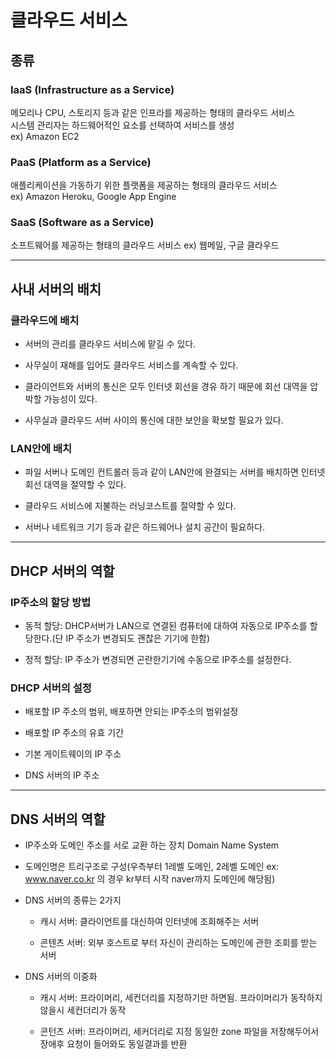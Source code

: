 # 클라우드 서비스

## 종류

### IaaS (Infrastructure as a Service)

메모리나 CPU, 스토리지 등과 같은 인프라를 제공하는 형태의 클라우드 서비스  
시스템 관리자는 하드웨어적인 요소를 선택하여 서비스를 생성  
ex) Amazon EC2

### PaaS (Platform as a Service)

애플리케이션을 가동하기 위한 플랫폼을 제공하는 형태의 클라우드 서비스  
ex) Amazon Heroku, Google App Engine

### SaaS (Software as a Service)

소프트웨어를 제공하는 형태의 클라우드 서비스
ex) 웹메일, 구글 클라우드

---

## 사내 서버의 배치

### 클라우드에 배치

- 서버의 관리를 클라우드 서비스에 맡길 수 있다.

- 사무실이 재해를 입어도 클라우드 서비스를 계속할 수 있다.

- 클라이언트와 서버의 통신은 모두 인터넷 회선을 경유 하기 때문에 회선 대역을 압박할 가능성이 있다.

- 사무실과 클라우드 서버 사이의 통신에 대한 보안을 확보할 필요가 있다.

### LAN안에 배치

- 파일 서버나 도메인 컨트롤러 등과 같이 LAN안에 완결되는 서버를 배치하면 인터넷 회선 대역을 절약할 수 있다.

- 클라우드 서비스에 지불하는 러닝코스트를 절약할 수 있다.

- 서버나 네트워크 기기 등과 같은 하드웨어나 설치 공간이 필요하다.

---

## DHCP 서버의 역할

### IP주소의 할당 방법

- 동적 할당: DHCP서버가 LAN으로 연결된 컴퓨터에 대하여 자동으로 IP주소를 할당한다.(단 IP 주소가 변경되도 괜찮은 기기에 한함)

- 정적 할당: IP 주소가 변경되면 곤란한기기에 수동으로 IP주소를 설정한다.

### DHCP 서버의 설정

- 배포할 IP 주소의 범위, 배포하면 안되는 IP주소의 범위설정

- 배포할 IP 주소의 유효 기간

- 기본 게이트웨이의 IP 주소

- DNS 서버의 IP 주소

---

## DNS 서버의 역할

- IP주소와 도메인 주소를 서로 교환 하는 장치 Domain Name System

- 도메인명은 트리구조로 구성(우측부터 1레벨 도메인, 2레벨 도메인 ex: www.naver.co.kr 의 경우 kr부터 시작 naver까지 도메인에 해당됨)

- DNS 서버의 종류는 2가지

  - 캐시 서버: 클라이언트를 대신하여 인터넷에 조회해주는 서버

  - 콘텐츠 서버: 외부 호스트로 부터 자신이 관리하는 도메인에 관한 조회를 받는 서버

- DNS 서버의 이중화

  - 캐시 서버: 프라이머리, 세컨더리를 지정하기만 하면됨. 프라이머리가 동작하지 않을시 세컨더리가 동작

  - 콘턴츠 서버: 프라이머리, 세커더리로 지정 동일한 zone 파일을 저장해두어서 장애후 요청이 들어와도 동일결과를 반환
